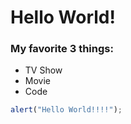 # Hello World!

### My favorite 3 things:
- TV Show
- Movie
- Code

```javascript
alert("Hello World!!!!");
```